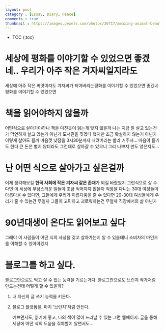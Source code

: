 ```yaml
---
layout: post
category : [Essay, Diary, Peace]
comments : true
thumbnail : https://images.pexels.com/photos/36717/amazing-animal-beautiful-beautifull.jpg?auto=compress&cs=tinysrgb&dpr=2&h=650&w=940
---
```


* TOC
{:toc}

# 세상에 평화를 이야기할 수 있었으면 좋겠네.. 우리가 아주 작은 겨자씨일지라도

세상에 아주 작은 씨앗이라도
겨자씨가 되어버리는평화를 이야기할 수 있었으면 좋겠네
평화를 이야기할 수 있었으면

# 책을 읽어야하지 않을까

어떤식으로 살아가야하나
책을 미친듯이 읽는게 맞지 않을까
나는 지금 잘 살고 있는건가
막연하게 살고 있는거 아닌가
도서관을 짓겠다 했지만 조금 확실하지 않는거 아닌가
이렇게 살아도 될까
마음껏 낮잠을 3시30분까지 때려버리는
발리 거주자...
마음이 들기도 한다
큰 돈은 벌지 않더라도 그런데로 살아갈 수 있으니
그리 나쁘지 만도 않은지도...

# 난 어떤 식으로 살아가고 싶은걸까

어제 생각해보길
**한국 사회에 작은 겨자씨 같은 존재**가 되길 바랐었지
그런식으로 살 수 다면 이 세상에 부담스러운 일들이 조금 적어지지 않을까
직장을 다니는 30대 여성들이 아름다울 수 있다면,
그들에게 우리가 아름다움을 줄 수 있다면
20-30대 여성들에게 우리가 줄 수 있는건 무얼까
그들이 고민하고 괴로워하는건 무얼까
직장에서의 삶 아닌가

# 90년대생이 온다도 읽어보고 싶다

그래야 이 사람들이 어떤 식의 사상을 갖고 살아가는지 알 수 있을테니
소비자의 마인드를 이해할 수 있어야겠지


# 블로그를 하고 싶다.

블로그만으로도 먹고 살 수 있는 능력을 기르는거다.
블로그만으로도 브런치 작가처럼 만드는건데
어떻게 할 수 있을까?

1. 내 자신의 글 쓰기 능력을 키운다.
2. 블로그 플랫폼을, 마치 '브런치'처럼 만든다. 

    예쁘면서도, 읽기에 좋고, 나의 색이 많이 드러날 수 있는 그런 웹페이지.
    글을 통해 세상에 어떤 식의 도움을 줘야할지 알면서도...
    